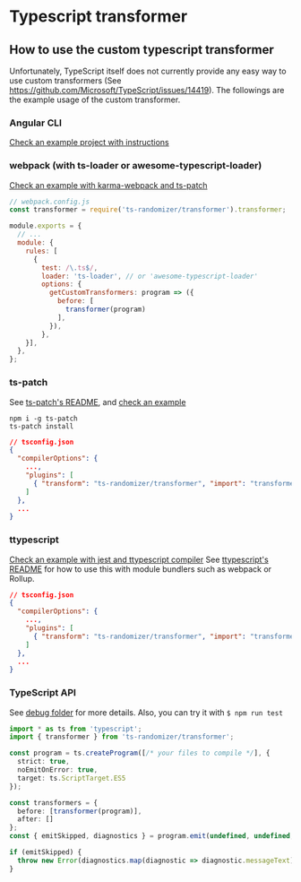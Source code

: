 # Typescript transformer

## How to use the custom typescript transformer
Unfortunately, TypeScript itself does not currently provide any easy way to use custom transformers (See https://github.com/Microsoft/TypeScript/issues/14419).
The followings are the example usage of the custom transformer.

### Angular CLI
[Check an example project with instructions](https://github.com/vposd/ts-randomizer/tree/master/examples/angular)

### webpack (with ts-loader or awesome-typescript-loader)
[Check an example with karma-webpack and ts-patch](https://github.com/vposd/ts-randomizer/tree/master/examples/karma-webpack)
```js
// webpack.config.js
const transformer = require('ts-randomizer/transformer').transformer;

module.exports = {
  // ...
  module: {
    rules: [
      {
        test: /\.ts$/,
        loader: 'ts-loader', // or 'awesome-typescript-loader'
        options: {
          getCustomTransformers: program => ({
            before: [
              transformer(program)
            ],
          }),
        },
    }],
  },
};
```

### ts-patch
See [ts-patch's README](https://github.com/nonara/ts-patch/blob/master/README.md), and [check an example](https://github.com/vposd/ts-randomizer/tree/master/examples/karma-webpack)
```
npm i -g ts-patch
ts-patch install
```
```json
// tsconfig.json
{
  "compilerOptions": {
    ...,
    "plugins": [
      { "transform": "ts-randomizer/transformer", "import": "transformer" }
    ]
  },
  ...
}
```

### ttypescript
[Check an example with jest and ttypescript compiler](https://github.com/vposd/ts-randomizer/tree/master/examples/jest)
See [ttypescript's README](https://github.com/cevek/ttypescript/blob/master/README.md) for how to use this with module bundlers such as webpack or Rollup.
```json
// tsconfig.json
{
  "compilerOptions": {
    ...,
    "plugins": [
      { "transform": "ts-randomizer/transformer", "import": "transformer" }
    ]
  },
  ...
}
```

### TypeScript API
See [debug folder](https://github.com/vposd/ts-randomizer/tree/master/debug) for more details. Also, you can try it with ```$ npm run test```
```typescript
import * as ts from 'typescript';
import { transformer } from 'ts-randomizer/transformer';

const program = ts.createProgram([/* your files to compile */], {
  strict: true,
  noEmitOnError: true,
  target: ts.ScriptTarget.ES5
});

const transformers = {
  before: [transformer(program)],
  after: []
};
const { emitSkipped, diagnostics } = program.emit(undefined, undefined, undefined, false, transformers);

if (emitSkipped) {
  throw new Error(diagnostics.map(diagnostic => diagnostic.messageText).join('\n'));
}
```
